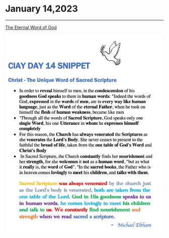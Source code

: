# January 14,2023
---

[The Eternal Word of God](https://youtu.be/RupRbJjkP6c)

![Day 14 Snippet](https://github.com/fernal73/CIAY/blob/main/Day14Snippet.jpg?raw=true)
